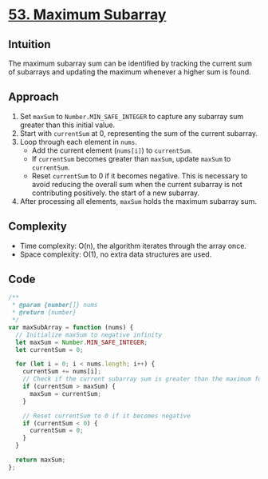# [53. Maximum Subarray](https://leetcode.com/problems/maximum-subarray/description/)

## Intuition

The maximum subarray sum can be identified by tracking the current sum of subarrays and updating the maximum whenever a higher sum is found.

## Approach

1. Set `maxSum` to `Number.MIN_SAFE_INTEGER` to capture any subarray sum greater than this initial value.
2. Start with `currentSum` at 0, representing the sum of the current subarray.
3. Loop through each element in `nums`.
   - Add the current element (`nums[i]`) to `currentSum`.
   - If `currentSum` becomes greater than `maxSum`, update `maxSum` to `currentSum`.
   - Reset `currentSum` to 0 if it becomes negative. This is necessary to avoid reducing the overall sum when the current subarray is not contributing positively.
     the start of a new subarray.
4. After processing all elements, `maxSum` holds the maximum subarray sum.

## Complexity

- Time complexity: O(n), the algorithm iterates through the array once.
- Space complexity: O(1), no extra data structures are used.

## Code

```javascript
/**
 * @param {number[]} nums
 * @return {number}
 */
var maxSubArray = function (nums) {
  // Initialize maxSum to negative infinity
  let maxSum = Number.MIN_SAFE_INTEGER;
  let currentSum = 0;

  for (let i = 0; i < nums.length; i++) {
    currentSum += nums[i];
    // Check if the current subarray sum is greater than the maximum found so far
    if (currentSum > maxSum) {
      maxSum = currentSum;
    }

    // Reset currentSum to 0 if it becomes negative
    if (currentSum < 0) {
      currentSum = 0;
    }
  }

  return maxSum;
};
```
